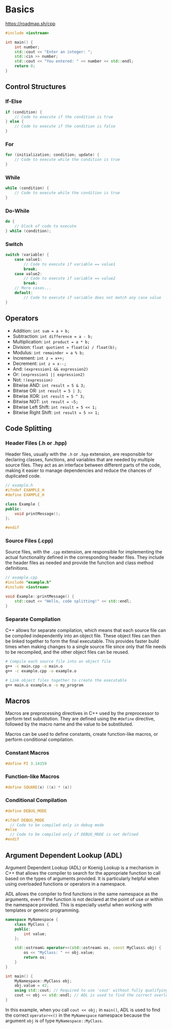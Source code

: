 # Basics

<https://roadmap.sh/cpp>

```cpp
#include <iostream>

int main() {
    int number;
    std::cout << "Enter an integer: ";
    std::cin >> number;
    std::cout << "You entered: " << number << std::endl;
    return 0;
}
```

## Control Structures

### If-Else

```cpp
if (condition) {
    // Code to execute if the condition is true
} else {
    // Code to execute if the condition is false
}
```

### For

```cpp
for (initialization; condition; update) {
    // Code to execute while the condition is true
}
```

### While

```cpp
while (condition) {
    // Code to execute while the condition is true
}
```

### Do-While

```cpp
do {
    // block of code to execute
} while (condition);
```

### Switch

```cpp
switch (variable) {
    case value1:
        // Code to execute if variable == value1
        break;
    case value2:
        // Code to execute if variable == value2
        break;
    // More cases...
    default:
        // Code to execute if variable does not match any case value
}
```

## Operators

- Addition: `int sum = a + b;`
- Subtraction: `int difference = a - b;`
- Multiplication: `int product = a * b;`
- Division: `float quotient = float(a) / float(b);`
- Modulus: `int remainder = a % b;`
- Increment: `int z = x++;`
- Decrement: `int z = x--;`
- And: `(expression1 && expression2)`
- Or: `(expression1 || expression2)`
- Not: `!(expression)`
- Bitwise AND: `int result = 5 & 3;`
- Bitwise OR: `int result = 5 | 3;`
- Bitwise XOR: `int result = 5 ^ 3;`
- Bitwise NOT: `int result = ~5;`
- Bitwise Left Shift: `int result = 5 << 1;`
- Bitwise Right Shift: `int result = 5 >> 1;`

## Code Splitting

### Header Files (.h or .hpp)

Header files, usually with the `.h` or `.hpp` extension, are responsible for declaring classes, functions, and variables that are needed by multiple source files.
They act as an interface between different parts of the code, making it easier to manage dependencies and reduce the chances of duplicated code.

```cpp
// example.h
#ifndef EXAMPLE_H
#define EXAMPLE_H

class Example {
public:
    void printMessage();
};

#endif
```

### Source Files (.cpp)

Source files, with the `.cpp` extension, are responsible for implementing the actual functionality defined in the corresponding header files.
They include the header files as needed and provide the function and class method definitions.

```cpp
// example.cpp
#include "example.h"
#include <iostream>

void Example::printMessage() {
    std::cout << "Hello, code splitting!" << std::endl;
}
```

### Separate Compilation

C++ allows for separate compilation, which means that each source file can be compiled independently into an object file.
These object files can then be linked together to form the final executable.
This provides faster build times when making changes to a single source file since only that file needs to be recompiled, and the other object files can be reused.

```sh
# Compile each source file into an object file
g++ -c main.cpp -o main.o
g++ -c example.cpp -o example.o

# Link object files together to create the executable
g++ main.o example.o -o my_program
```

## Macros

Macros are preprocessing directives in C++ used by the preprocessor to perform text substitution.
They are defined using the `#define` directive, followed by the macro name and the value to be substituted.

Macros can be used to define constants, create function-like macros, or perform conditional compilation.

### Constant Macros

```cpp
#define PI 3.14159
```

### Function-like Macros

```cpp
#define SQUARE(x) ((x) * (x))
```

### Conditional Compilation

```cpp
#define DEBUG_MODE

#ifdef DEBUG_MODE
  // Code to be compiled only in debug mode
#else
  // Code to be compiled only if DEBUG_MODE is not defined
#endif
```

## Argument Dependent Lookup (ADL)

Argument Dependent Lookup (ADL) or Koenig Lookup is a mechanism in C++ that allows the compiler to search for the appropriate function to call based on the types of arguments provided.
It is particularly helpful when using overloaded functions or operators in a namespace.

ADL allows the compiler to find functions in the same namespace as the arguments, even if the function is not declared at the point of use or within the namespace provided.
This is especially useful when working with templates or generic programming.

```cpp
namespace MyNamespace {
    class MyClass {
    public:
        int value;
    };

    std::ostream& operator<<(std::ostream& os, const MyClass& obj) {
        os << "MyClass: " << obj.value;
        return os;
    }
}

int main() {
    MyNamespace::MyClass obj;
    obj.value = 42;
    using std::cout; // Required to use 'cout' without fully qualifying it.
    cout << obj << std::endl; // ADL is used to find the correct overloaded 'operator<<'.
}
```

In this example, when you call `cout << obj;` in `main()`, ADL is used to find the correct `operator<<()` in the `MyNamespace` namespace because the argument `obj` is of type `MyNamespace::MyClass`.
